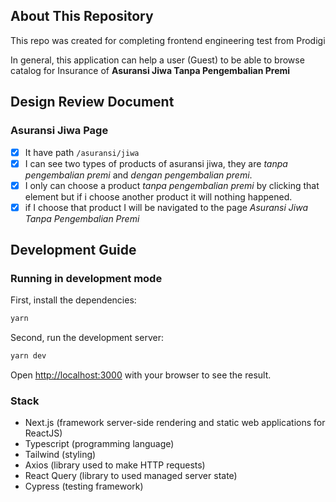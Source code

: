 ## About This Repository

This repo was created for completing frontend engineering test from Prodigi

In general, this application can help a user (Guest) to be able to browse catalog for Insurance of **Asuransi Jiwa Tanpa Pengembalian Premi**

## Design Review Document

### Asuransi Jiwa Page

- [x] It have path `/asuransi/jiwa`
- [x] I can see two types of products of asuransi jiwa, they are _tanpa pengembalian premi_ and _dengan pengembalian premi_.
- [x] I only can choose a product _tanpa pengembalian premi_ by clicking that element but if i choose another product it will nothing happened.
- [x] if I choose that product I will be navigated to the page _Asuransi Jiwa Tanpa Pengembalian Premi_

## Development Guide

### Running in development mode

First, install the dependencies:

```bash
yarn
```

Second, run the development server:

```bash
yarn dev
```

Open [http://localhost:3000](http://localhost:3000) with your browser to see the result.

### Stack

- Next.js (framework server-side rendering and static web applications for ReactJS)
- Typescript (programming language)
- Tailwind (styling)
- Axios (library used to make HTTP requests)
- React Query (library to used managed server state)
- Cypress (testing framework)

